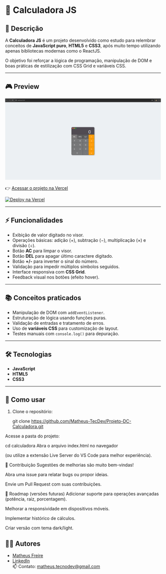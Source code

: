 # 🧮 Calculadora JS

## 📖 Descrição

A **Calculadora JS** é um projeto desenvolvido como estudo para relembrar conceitos de **JavaScript puro**, **HTML5** e **CSS3**, após muito tempo utilizando apenas bibliotecas modernas como o ReactJS.  

O objetivo foi reforçar a lógica de programação, manipulação de DOM e boas práticas de estilização com CSS Grid e variáveis CSS.  

---

## 🎮 Preview  

![Preview da Calculadora](images/preview.png)

👉 [Acessar o projeto na Vercel](https://projeto-dc-calculadora.vercel.app/)

[![Deploy na Vercel](https://vercel.com/button)](https://projeto-dc-calculadora.vercel.app/)

---

## ⚡ Funcionalidades

- Exibição de valor digitado no visor.  
- Operações básicas: adição (+), subtração (−), multiplicação (×) e divisão (÷).  
- Botão **AC** para limpar o visor.  
- Botão **DEL** para apagar último caractere digitado.  
- Botão **+/-** para inverter o sinal do número.  
- Validação para impedir múltiplos símbolos seguidos.  
- Interface responsiva com **CSS Grid**.  
- Feedback visual nos botões (efeito hover).  

---

## 📚 Conceitos praticados

- Manipulação de DOM com `addEventListener`.  
- Estruturação de lógica usando funções puras.  
- Validação de entradas e tratamento de erros.  
- Uso de **variáveis CSS** para customização de layout.  
- Testes manuais com `console.log()` para depuração.  

---

## 🛠️ Tecnologias

- **JavaScript** 
- **HTML5**  
- **CSS3**  

---

## 🚀 Como usar

1. Clone o repositório:

   git clone https://github.com/Matheus-TecDev/Projeto-DC-Calculadora.git

Acesse a pasta do projeto:

cd calculadora
Abra o arquivo index.html no navegador

(ou utilize a extensão Live Server do VS Code para melhor experiência).

🤝 Contribuição
Sugestões de melhorias são muito bem-vindas!

Abra uma issue para relatar bugs ou propor ideias.

Envie um Pull Request com suas contribuições.

📌 Roadmap (versões futuras)
Adicionar suporte para operações avançadas (potência, raiz, porcentagem).

Melhorar a responsividade em dispositivos móveis.

Implementar histórico de cálculos.

Criar versão com tema dark/light.

## 👨‍💻 Autores

- [Matheus Freire](https://github.com/Matheus-TecDev)  
- [LinkedIn](https://www.linkedin.com/in/matheus-freire-martins-da-costa-318622376/)  
📫 Contato: matheus.tecnodev@gmail.com
